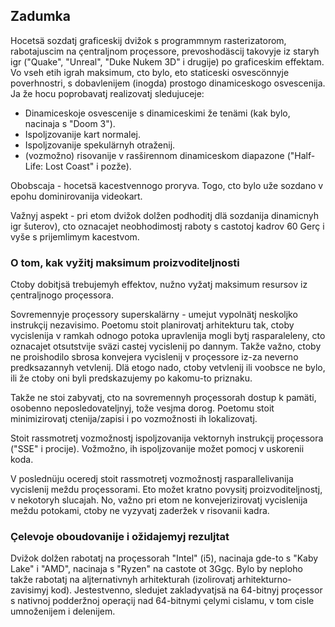 ## Zadumka

Hocetsä sozdatj graficeskij dvižok s programmnym rasterizatorom, rabotajuscim na çentraljnom proçessore, prevoshodäscij takovyje iz staryh igr ("Quake", "Unreal", "Duke Nukem 3D" i drugije) po graficeskim effektam.
Vo vseh etih igrah maksimum, cto bylo, eto staticeski osvescönnyje poverhnostri, s dobavlenijem (inogda) prostogo dinamiceskogo osvescenija.
Ja že hocu poprobavatj realizovatj sledujuceje:
* Dinamiceskoje osvescenije s dinamiceskimi že tenämi (kak bylo, nacinaja s "Doom 3").
* Ispoljzovanije kart normalej.
* Ispoljzovanije spekulärnyh otraženij.
* (vozmožno) risovanije v rasširennom dinamiceskom diapazone ("Half-Life: Lost Coast" i pozže).

Obobscaja - hocetsä kacestvennogo proryva. Togo, cto bylo uže sozdano v epohu dominirovanija videokart.

Važnyj aspekt - pri etom dvižok dolžen podhoditj dlä sozdanija dinamicnyh igr šuterov), cto oznacajet neobhodimostj raboty s castotoj kadrov 60 Gerç i vyše s prijemlimym kacestvom.

### O tom, kak vyžitj maksimum proizvoditeljnosti

Ctoby dobitjsä trebujemyh effektov, nužno vyžatj maksimum resursov iz çentraljnogo proçessora.

Sovremennyje proçessory superskalärny - umejut vypolnätj neskoljko instrukçij nezavisimo.
Poetomu stoit planirovatj arhitekturu tak, ctoby vycislenija v ramkah odnogo potoka upravlenija mogli bytj rasparaleleny, cto oznacajet otsutstvije sväzi castej vycislenij po dannym.
Takže važno, ctoby ne proishodilo sbrosa konvejera vycislenij v proçessore iz-za neverno predksazannyh vetvlenij.
Dlä etogo nado, ctoby vetvlenij ili voobsce ne bylo, ili že ctoby oni byli predskazujemy po kakomu-to priznaku.

Takže ne stoi zabyvatj, cto na sovremennyh proçessorah dostup k pamäti, osobenno neposledovateljnyj, tože vesjma dorog.
Poetomu stoit minimizirovatj ctenija/zapisi i po vozmožnosti ih lokalizovatj.

Stoit rassmotretj vozmožnostj ispoljzovanija vektornyh instrukçij proçessora ("SSE" i procije).
Vožmožno, ih ispoljzovanije možet pomocj v uskorenii koda.

V poslednüju oceredj stoit rassmotretj vozmožnostj rasparallelivanija vycislenij meždu proçessorami.
Eto možet kratno povysitj proizvoditeljnostj, v nekotoryh slucajah.
No, važno pri etom ne konvejerizirovatj vycislenija meždu potokami, ctoby ne vyzyvatj zaderžek v risovanii kadra.

### Çelevoje oboudovanije i ožidajemyj rezuljtat

Dvižok dolžen rabotatj na proçessorah "Intel" (i5), nacinaja gde-to s "Kaby Lake" i "AMD", nacinaja s "Ryzen" na castote ot 3Ggç.
Bylo by neploho takže rabotatj na aljternativnyh arhitekturah (izolirovatj arhitekturno-zavisimyj kod).
Jestestvenno, sledujet zakladyvatjsä na 64-bitnyj proçessor s nativnoj podderžnoj operaçij nad 64-bitnymi çelymi cislamu, v tom cisle umnoženijem i delenijem.
